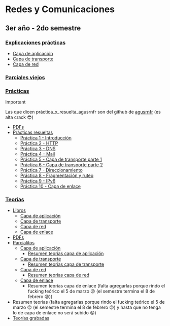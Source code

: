 # Redes y Comunicaciones
## 3er año - 2do semestre

### [Explicaciones prácticas](https://github.com/Pedro0604/3ro-LS-LI-APU/tree/main/2do_semestre/RyC/Explicaciones-practicas)
* [Capa de aplicación](https://github.com/Pedro0604/3ro-LS-LI-APU/tree/main/2do_semestre/RyC/Explicaciones-practicas/Capa-de-aplicacion)
* [Capa de transporte](https://github.com/Pedro0604/3ro-LS-LI-APU/tree/main/2do_semestre/RyC/Explicaciones-practicas/Capa-de-transporte)
* [Capa de red](https://github.com/Pedro0604/3ro-LS-LI-APU/tree/main/2do_semestre/RyC/Explicaciones-practicas/Capa-de-red)
### [Parciales viejos](https://github.com/Pedro0604/3ro-LS-LI-APU/tree/main/2do_semestre/RyC/Parciales-viejos)
### [Prácticas](https://github.com/Pedro0604/3ro-LS-LI-APU/tree/main/2do_semestre/RyC/Practicas)
> [!IMPORTANT]
> Las que dicen práctica_x_resuelta_agusrnfr son del github de [agusrnfr](https://github.com/agusrnfr) (es alta crack 😎)
* [PDFs](https://github.com/Pedro0604/3ro-LS-LI-APU/tree/main/2do_semestre/RyC/Practicas/PDFs)
* [Prácticas resueltas](https://github.com/Pedro0604/3ro-LS-LI-APU/tree/main/2do_semestre/RyC/Practicas/Practicas-resueltas)
  * [Práctica 1 - Introducción](https://github.com/Pedro0604/3ro-LS-LI-APU/tree/main/2do_semestre/RyC/Practicas/Practicas-resueltas/Practica-01-introduccion)
  * [Práctica 2 - HTTP](https://github.com/Pedro0604/3ro-LS-LI-APU/tree/main/2do_semestre/RyC/Practicas/Practicas-resueltas/Practica-02-HTTP)
  * [Práctica 3 - DNS](https://github.com/Pedro0604/3ro-LS-LI-APU/tree/main/2do_semestre/RyC/Practicas/Practicas-resueltas/Practica-03-DNS)
  * [Práctica 4 - Mail](https://github.com/Pedro0604/3ro-LS-LI-APU/tree/main/2do_semestre/RyC/Practicas/Practicas-resueltas/Practica-04-mail)
  * [Práctica 5 - Capa de transporte parte 1](https://github.com/Pedro0604/3ro-LS-LI-APU/tree/main/2do_semestre/RyC/Practicas/Practicas-resueltas/Practica-05-capa-de-transporte-parte-1)
  * [Práctica 6 - Capa de transporte parte 2](https://github.com/Pedro0604/3ro-LS-LI-APU/tree/main/2do_semestre/RyC/Practicas/Practicas-resueltas/Practica-06-capa-de-transporte-parte-2)
  * [Práctica 7 - Direccionamiento](https://github.com/Pedro0604/3ro-LS-LI-APU/tree/main/2do_semestre/RyC/Practicas/Practicas-resueltas/Practica-07-direccionamiento)
  * [Práctica 8 - Fragmentación y ruteo](https://github.com/Pedro0604/3ro-LS-LI-APU/tree/main/2do_semestre/RyC/Practicas/Practicas-resueltas/Practica-08-fragmentacion-y-ruteo)
  * [Práctica 9 - IPv6](https://github.com/Pedro0604/3ro-LS-LI-APU/tree/main/2do_semestre/RyC/Practicas/Practicas-resueltas/Practica-09-IPv6)
  * [Práctica 10 - Capa de enlace](https://github.com/Pedro0604/3ro-LS-LI-APU/tree/main/2do_semestre/RyC/Practicas/Practicas-resueltas/Practica-10-capa-de-enlace)
### [Teorías](https://github.com/Pedro0604/3ro-LS-LI-APU/tree/main/2do_semestre/RyC/Teorias)
* [Libros](https://github.com/Pedro0604/3ro-LS-LI-APU/tree/main/2do_semestre/RyC/Teorias/Libros)
  * [Capa de aplicación](https://github.com/Pedro0604/3ro-LS-LI-APU/tree/main/2do_semestre/RyC/Teorias/PDFs/Capa-de-aplicacion)
  * [Capa de transporte](https://github.com/Pedro0604/3ro-LS-LI-APU/tree/main/2do_semestre/RyC/Teorias/PDFs/Capa-de-transporte)
  * [Capa de red](https://github.com/Pedro0604/3ro-LS-LI-APU/tree/main/2do_semestre/RyC/Teorias/PDFs/Capa-de-red)
  * [Capa de enlace](https://github.com/Pedro0604/3ro-LS-LI-APU/tree/main/2do_semestre/RyC/Teorias/PDFs/Capa-de-enlace)
* [PDFs](https://github.com/Pedro0604/3ro-LS-LI-APU/tree/main/2do_semestre/RyC/Teorias/PDFs)
* [Parcialitos](https://github.com/Pedro0604/3ro-LS-LI-APU/tree/main/2do_semestre/RyC/Teorias/Parcialitos)
  * [Capa de aplicación](https://github.com/Pedro0604/3ro-LS-LI-APU/tree/main/2do_semestre/RyC/Teorias/Parcialitos/Parcialito-01-capa-de-aplicacion)
    * [Resumen teorías capa de aplicación](https://github.com/Pedro0604/3ro-LS-LI-APU/blob/main/2do_semestre/RyC/Teorias/Parcialitos/Parcialito-01-capa-de-aplicacion/Resumen-teorias-capa-de-aplicaci%C3%B3n.pdf)
  * [Capa de transporte](https://github.com/Pedro0604/3ro-LS-LI-APU/tree/main/2do_semestre/RyC/Teorias/Parcialitos/Parcialito-02-capa-de-transporte)
    * [Resumen teorías capa de transporte](https://github.com/Pedro0604/3ro-LS-LI-APU/blob/main/2do_semestre/RyC/Teorias/Parcialitos/Parcialito-02-capa-de-transporte/Resumen-teorias-capa-de-transporte.pdf)
  * [Capa de red](https://github.com/Pedro0604/3ro-LS-LI-APU/tree/main/2do_semestre/RyC/Teorias/Parcialitos/Parcialito-03-capa-de-red)
    * [Resumen teorías capa de red](https://github.com/Pedro0604/3ro-LS-LI-APU/blob/main/2do_semestre/RyC/Teorias/Parcialitos/Parcialito-03-capa-de-red/Resumen-teorias-capa-de-red.pdf)
  * [Capa de enlace](https://github.com/Pedro0604/3ro-LS-LI-APU/tree/main/2do_semestre/RyC/Teorias/Parcialitos/Parcialito-04-capa-de-enlace)
    * Resumen teorías capa de enlace (falta agregarlas porque rindo el fucking teórico el 5 de marzo 😡 (el semestre termina el 8 de febrero 😡))
* Resumen teorías (falta agregarlas porque rindo el fucking teórico el 5 de marzo 😡 (el semestre termina el 8 de febrero 😡) y hasta que no tenga lo de capa de enlace no será subido 😡)
* [Teorías grabadas](https://github.com/Pedro0604/3ro-LS-LI-APU/blob/main/2do_semestre/RyC/Teorias/Teorias-grabadas.pdf)

